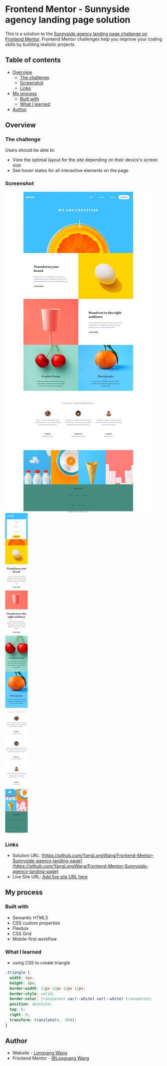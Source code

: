 # Frontend Mentor - Sunnyside agency landing page solution

This is a solution to the [Sunnyside agency landing page challenge on Frontend Mentor](https://www.frontendmentor.io/challenges/sunnyside-agency-landing-page-7yVs3B6ef). Frontend Mentor challenges help you improve your coding skills by building realistic projects.

## Table of contents

- [Overview](#overview)
  - [The challenge](#the-challenge)
  - [Screenshot](#screenshot)
  - [Links](#links)
- [My process](#my-process)
  - [Built with](#built-with)
  - [What I learned](#what-i-learned)
- [Author](#author)

## Overview

### The challenge

Users should be able to:

- View the optimal layout for the site depending on their device's screen size
- See hover states for all interactive elements on the page

### Screenshot

![](./images/Frontend%20Mentor%20-%20Sunnyside%20agency%20landing%20page1.png)
![](./images/Frontend%20Mentor%20-%20Sunnyside%20agency%20landing%20page2.png)

### Links

- Solution URL: [https://github.com/YangLongWang/Frontend-Mentor-Sunnyside-agency-landing-page](https://github.com/YangLongWang/Frontend-Mentor-Sunnyside-agency-landing-page)
- Live Site URL: [Add live site URL here](https://your-live-site-url.com)

## My process

### Built with

- Semantic HTML5
- CSS custom properties
- Flexbox
- CSS Grid
- Mobile-first workflow

### What I learned

- using CSS to create triangle

```css
.triangle {
  width: 0px;
  height: 0px;
  border-width: 12px 12px 12px 12px;
  border-style: solid;
  border-color: transparent var(--white) var(--white) transparent;
  position: absolute;
  top: 0;
  right: 0;
  transform: translate(0, -95%);
}
```

## Author

- Website - [Longyang Wang](https://github.com/YangLongWang)
- Frontend Mentor - [@Longyang Wang](https://www.frontendmentor.io/profile/YangLongWang)

